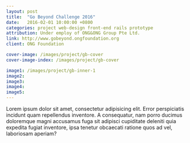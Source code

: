 ```yaml
---
layout: post
title:  "Go Beyond Challenge 2016"
date:   2016-02-01 10:00:00 +0800
categories: project web-design front-end rails prototype
attribution: Under employ of ONG&ONG Group Pte Ltd.
link: http://www.gobeyond.ongfoundation.org
client: ONG Foundation

cover-image: /images/project/gb-cover
cover-image-index: /images/project/gb-cover

image1: /images/project/gb-inner-1
image2: 
image3:
image4:
image5:
---
```


Lorem ipsum dolor sit amet, consectetur adipisicing elit. Error perspiciatis incidunt quam repellendus inventore. A consequatur, nam porro ducimus doloremque magni accusamus fuga sit adipisci cupiditate deleniti quia expedita fugiat inventore, ipsa tenetur obcaecati ratione quos ad vel, laboriosam aperiam?
